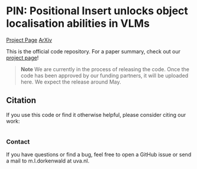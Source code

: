 #  PIN: Positional Insert unlocks object localisation abilities in VLMs

[Project Page](https://quva-lab.github.io/PIN/)
[ArXiv]()


This is the official code repository. For a paper summary, check out our [project page](https://quva-lab.github.io/PIN/)!

> **Note**
> We are currently in the process of releasing the code. Once the code has been approved by our funding partners, it will be uploaded here. We expect the release around May. 


## Citation

If you use this code or find it otherwise helpful, please consider citing our work:
```bibtex

```

### Contact

If you have questions or find a bug, feel free to open a GitHub issue or send a mail to m.l.dorkenwald at uva.nl. 
